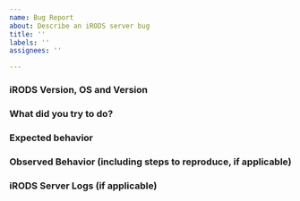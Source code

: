 ```yaml
---
name: Bug Report
about: Describe an iRODS server bug
title: ''
labels: ''
assignees: ''

---
```


### iRODS Version, OS and Version

### What did you try to do?

### Expected behavior

### Observed Behavior (including steps to reproduce, if applicable)
<!--
Example: steps to reproduce the behavior:
1. In this environment...
1. With this config...
1. Run '...'
1. See error...
-->

### iRODS Server Logs (if applicable)
